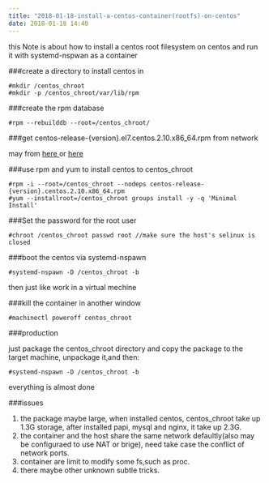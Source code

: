 ```yaml
---
title: "2018-01-18-install-a-centos-container(rootfs)-on-centos"
date: 2018-01-18 14:40
---
```


this Note is about how to install a centos root filesystem on centos and run it with systemd-nspwan as a container 

###create a directory to install centos in
```
#mkdir /centos_chroot
#mkdir -p /centos_chroot/var/lib/rpm
```

###create the rpm database
```
#rpm --rebuilddb --root=/centos_chroot/
```

###get centos-release-{version}.el7.centos.2.10.x86_64.rpm from network

may from [ here ](https://centos.pkgs.org/7/centos-x86_64/centos-release-7-4.1708.el7.centos.x86_64.rpm.html) or [ here ](http://rpm.pbone.net/index.php3/stat/4/idpl/31977512/dir/centos_7/com/centos-release-7-2.1511.el7.centos.2.10.x86_64.rpm.html)

###use rpm and yum to install centos to centos_chroot
```
#rpm -i --root=/centos_chroot --nodeps centos-release-{version}.centos.2.10.x86_64.rpm
#yum --installroot=/centos_chroot groups install -y -q 'Minimal Install'
```

###Set the password for the root user
```
#chroot /centos_chroot passwd root //make sure the host's selinux is closed
```

###boot the centos via systemd-nspawn
```
#systemd-nspawn -D /centos_chroot -b
```

then just like work in a virtual mechine

###kill the container
in another window 
```
#machinectl poweroff centos_chroot
``` 

###production

just package the centos_chroot directory and copy the package to the target machine, unpackage it,and then:

```
#systemd-nspawn -D /centos_chroot -b
``` 

everything is almost done

###issues

1. the package maybe large, when installed centos, centos_chroot take up 1.3G storage, after installed papi, mysql and nginx, it take up 2.3G.
2. the container and the host share the same network defaultly(also may be configuraed to use NAT or brige), need take case the conflict of network ports.
3. container are limit to modify some fs,such as proc.
4. there maybe other unknown subtle tricks. 
